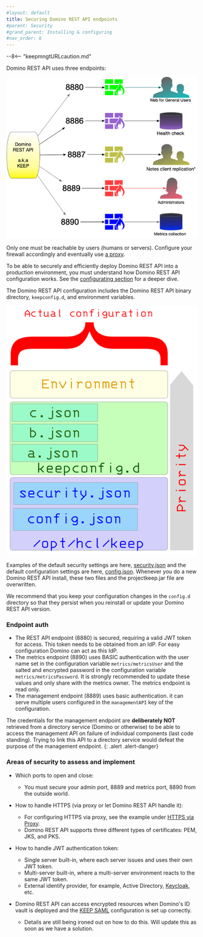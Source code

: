 ```yaml
---
#layout: default
title: Securing Domino REST API endpoints
#parent: Security
#grand_parent: Installing & configuring
#nav_order: 6
---
```


--8<-- "keepmngtURLcaution.md"

Domino REST API uses three endpoints:

![Domino REST API Endpoints](../assets/images/PortUse.png)

Only one must be reachable by users (humans or servers). Configure your firewall accordingly and eventually use [a proxy](../howto/httpsproxy.md).

To be able to securely and efficiently deploy Domino REST API into a production environment, you must understand how Domino REST API configuration works. See the [configurating section](../references/security/securityindex.md) for a deeper dive.

The Domino REST API configuration includes the Domino REST API binary directory, `keepconfig.d`, and environment variables.

![The call hierarchy](../assets/images/ActualConfiguration.png)

Examples of the default security settings are here, [security.json](../references/security/securityjson.md) and the default configuration settings are here, [config.json](../references/security/configjson.md). Whenever you do a new Domino REST API install, these two files and the projectkeep.jar file are overwritten.

We recommend that you keep your configuration changes in the `config.d` directory so that they persist when you reinstall or update your Domino REST API version.

### Endpoint auth

- The REST API endpoint (8880) is secured, requiring a valid JWT token for access. This token needs to be obtained from an IdP. For easy configuration Domino can act as this IdP.
- The metrics endpoint (8890) uses BASIC authentication with the user name set in the configuration variable `metrics/metricsUser` and the salted and encrypted password in the configuration variable `metrics/metricsPassword`. It is strongly recommended to update these values and only share with the metrics owner. The metrics endpoint is read only.
- The management endpoint (8889) uses basic authentication. it can serve multiple users configured in the `managementAPI` key of the configuration.

The credentials for the management endpoint are **deliberately NOT** retrieved from a directory service (Domino or otherwise) to be able to access the management API on failure of individual components (last code standing). Trying to link this API to a directory service would defeat the purpose of the management endpoint.
{: .alert .alert-danger}

### Areas of security to assess and implement

- Which ports to open and close:

    - You must secure your admin port, 8889 and metrics port, 8890 from the outside world.

- How to handle HTTPS (via proxy or let Domino REST API handle it):

    - For configuring HTTPS via proxy, see the example under [HTTPS via Proxy](../howto/httpsproxy.md).
    - Domino REST API supports three different types of certificates: PEM, JKS, and PKS.

- How to handle JWT authentication token:

    - Single server built-in, where each server issues and uses their own JWT token.
    - Multi-server built-in, where a multi-server environment reacts to the same JWT token.
    - External identify provider, for example, Active Directory, [Keycloak](https://www.keycloak.org/), etc.

- Domino REST API can access encrypted resources when Domino's ID vault is deployed and the [KEEP SAML](../howto/keepsaml.md) configuration is set up correctly.
    - Details are still being ironed out on how to do this. Will update this as soon as we have a solution.
